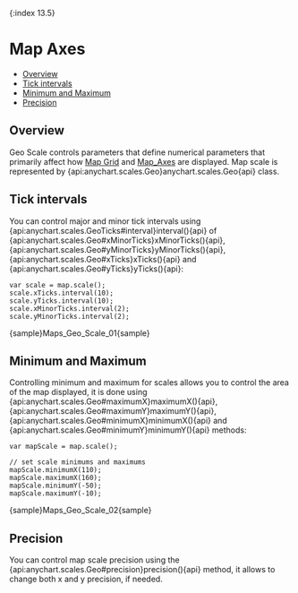 {:index 13.5}
# Map Axes

* [Overview](#overview)
* [Tick intervals](#tick_intervals)
* [Minimum and Maximum](#minimum_and_maximum)
* [Precision](#precision)

## Overview

Geo Scale controls parameters that define numerical parameters that primarily affect how [Map Grid](Map_Grid) and [Map_Axes](Map_Axes) are displayed. Map scale is represented by {api:anychart.scales.Geo}anychart.scales.Geo{api} class.

## Tick intervals

You can control major and minor tick intervals using {api:anychart.scales.GeoTicks#interval}interval(){api} of {api:anychart.scales.Geo#xMinorTicks}xMinorTicks(){api}, {api:anychart.scales.Geo#yMinorTicks}yMinorTicks(){api}, {api:anychart.scales.Geo#xTicks}xTicks(){api} and {api:anychart.scales.Geo#yTicks}yTicks(){api}: 

```
var scale = map.scale();
scale.xTicks.interval(10);
scale.yTicks.interval(10);
scale.xMinorTicks.interval(2);
scale.yMinorTicks.interval(2);
```

{sample}Maps\_Geo\_Scale\_01{sample}

## Minimum and Maximum

Controlling minimum and maximum for scales allows you to control the area of the map displayed, it is done using {api:anychart.scales.Geo#maximumX}maximumX(){api}, {api:anychart.scales.Geo#maximumY}maximumY(){api}, {api:anychart.scales.Geo#minimumX}minimumX(){api} and {api:anychart.scales.Geo#minimumY}minimumY(){api} methods:

```
var mapScale = map.scale();

// set scale minimums and maximums
mapScale.minimumX(110);
mapScale.maximumX(160);
mapScale.minimumY(-50);
mapScale.maximumY(-10);
```

{sample}Maps\_Geo\_Scale\_02{sample}

## Precision

You can control map scale precision using the {api:anychart.scales.Geo#precision}precision(){api} method, it allows to change both x and y precision, if needed.